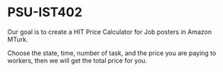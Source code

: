 # PSU-IST402
Our goal is to create a HIT Price Calculator for Job posters in Amazon MTurk.

Choose the state, time, number of task, and the price you are paying to workers, then we will get the total price for you.
